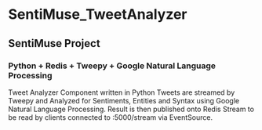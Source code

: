 # SentiMuse_TweetAnalyzer

## SentiMuse Project

### Python + Redis + Tweepy + Google Natural Language Processing

Tweet Analyzer Component written in Python
Tweets are streamed by Tweepy and Analyzed for Sentiments, Entities and Syntax using Google Natural Language Processing.
Result is then published onto Redis Stream to be read by clients connected to :5000/stream via EventSource.

